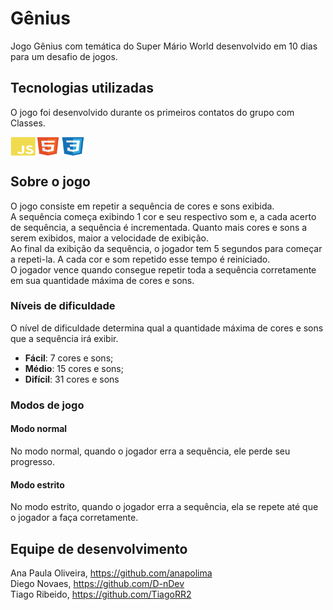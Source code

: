 # Gênius

Jogo Gênius com temática do Super Mário World desenvolvido em 10 dias para um desafio de jogos. <br/>

## Tecnologias utilizadas
O jogo foi desenvolvido durante os primeiros contatos do grupo com Classes.


<div style="display: inline-flex"><br>
  <img align="center" title="JavaScript" alt="JavaScript" height="30" width="40" src="https://raw.githubusercontent.com/devicons/devicon/master/icons/javascript/javascript-plain.svg">
  <img align="center" title="HTML5" alt="HTML5" height="30" width="40" src="https://raw.githubusercontent.com/devicons/devicon/master/icons/html5/html5-original.svg">
  <img align="center" title="CSS3" alt="CSS3" height="30" width="40" src="https://raw.githubusercontent.com/devicons/devicon/master/icons/css3/css3-original.svg">
</div>

## Sobre o jogo

O jogo consiste em repetir a sequência de cores e sons exibida. <br/>
A sequência começa exibindo 1 cor e seu respectivo som e, a cada acerto de sequência, a sequência é incrementada. Quanto mais cores e sons a serem exibidos, maior a velocidade de exibição.<br/>
Ao final da exibição da sequência, o jogador tem 5 segundos para começar a repeti-la. A cada cor e som repetido esse tempo é reiniciado.<br/>
O jogador vence quando consegue repetir toda a sequência corretamente em sua quantidade máxima de cores e sons.

 ### Níveis de dificuldade
  
  O nível de dificuldade determina qual a quantidade máxima de cores e sons que a sequência irá exibir.
  
  - **Fácil**: 7 cores e sons;
  - **Médio**: 15 cores e sons;
  - **Difícil**: 31 cores e sons

### Modos de jogo

#### Modo normal
 
 No modo normal, quando o jogador erra a sequência, ele perde seu progresso.
 
 #### Modo estrito
 
  No modo estrito, quando o jogador erra a sequência, ela se repete até que o jogador a faça corretamente.
  
 

## Equipe de desenvolvimento
Ana Paula Oliveira, https://github.com/anapolima<br/>
Diego Novaes, https://github.com/D-nDev<br/>
Tiago Ribeido, https://github.com/TiagoRR2
